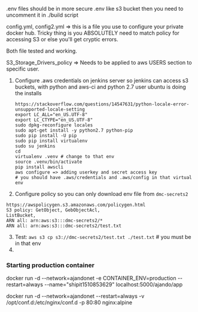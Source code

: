 .env files should be in more secure .env like s3 bucket then you need to
uncomment it in ./build script

config.yml, config2.yml => this is a file you use to configure your private docker hub.
Tricky thing is you ABSOLUTELY need to match policy for accessing S3 or else
you'll get cryptic errors.

Both file tested and working.

S3_Storage_Drivers_policy => Needs to be applied to aws USERS section to
specific user.

1. Configure .aws credentials on jenkins server so jenkins can access s3
   buckets, with python and aws-ci and python 2.7
   user ubuntu is doing the installs
   ```
   https://stackoverflow.com/questions/14547631/python-locale-error-unsupported-locale-setting
   export LC_ALL="en_US.UTF-8"
   export LC_CTYPE="en_US.UTF-8"
   sudo dpkg-reconfigure locales
   sudo apt-get install -y python2.7 python-pip
   sudo pip install -U pip
   sudo pip install virtualenv
   sudo su jenkins
   cd
   virtualenv .venv # change to that env
   source .venv/bin/activate
   pip install awscli
   aws configure => adding userkey and secret access key
   # you should have .aws/credentials and .aws/config in that virtual env
   ```
2. Configure policy so you can only download env file from `dmc-secrets2`  

```
https://awspolicygen.s3.amazonaws.com/policygen.html
S3 policy: GetObject, GebObjectAcl,
ListBucket, 
ARN all: arn:aws:s3:::dmc-secrets2/*
ARN all: arn:aws:s3:::dmc-secrets2/test.txt
```
3. Test: `aws s3 cp s3://dmc-secrets2/test.txt ./test.txt` # you must be in that
   env
9. 

### Starting production container

docker run -d --network=ajandonet -e CONTAINER_ENV=production --restart=always --name="shipit1510853629" localhost:5000/ajando/app 

docker run -d --network=ajandonet --restart=always -v /opt/conf.d:/etc/nginx/conf.d -p 80:80 nginx:alpine
